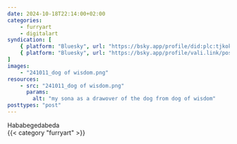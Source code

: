 ```yaml
---
date: 2024-10-18T22:14:00+02:00
categories:
    - furryart
    - digitalart
syndication: [
    { platform: "Bluesky", url: "https://bsky.app/profile/did:plc:tjkokzqdnfzzlaxdjjzzzi5b/post/3l6srtesfb32y", hidden: true },
    { platform: "Bluesky", url: "https://bsky.app/profile/vali.link/post/3l6srtesfb32y" }
]
images:
    - "241011_dog of wisdom.png"
resources:
    - src: "241011_dog of wisdom.png"
      params:
        alt: "my sona as a drawover of the dog from dog of wisdom"
posttypes: "post"
---
```

Hababegedabeda<br>
{{< category "furryart" >}}
